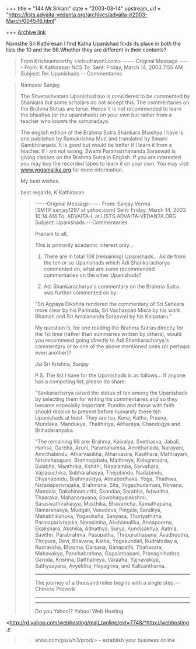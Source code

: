 +++
title = "144 Mr.Sriram"
date = "2003-03-14"
upstream_url = "https://lists.advaita-vedanta.org/archives/advaita-l/2003-March/004546.html"

+++
[Archive link](https://lists.advaita-vedanta.org/archives/advaita-l/2003-March/004546.html)

Namsthe Sri Kathiresan
I find Katha Upanishad finds its place in both the lists the 10 and the
98.Whether they are different in their contents?
>From Krishnamoorthy <srirudravsnl.com>
----- Original Message -----
From: K Kathirasan NCS <kkathir at NCS.COM.SG>
To: <ADVAITA-L at LISTS.ADVAITA-VEDANTA.ORG>
Sent: Friday, March 14, 2003 7:55 AM
Subject: Re: Upanishads -- Commentaries


> Namaste Sanjay,
>
> The Shvetashvatara Upanishad too is considered to be commented by Shankara
> but some scholars do not accept this.  The commentaries on the Brahma
Sutras
> are terse.  Hence it is not recommended to learn the bhashya (or the
> upanishads) on your own but rather from a teacher who knows the
sampradaya.
>
>
> The english edition of the Brahma Sutra Shankara Bhashya I have is one
> published by Ramakrishna Mutt and translated by Swami Gambhiranada. It is
> good but would be better if I learn it from a teacher. If I am not wrong,
> Swami Paramarthananda Saraswati is giving classes on the Brahma Sutra in
> English. If you are interested you may buy the recorded tapes to learn it
on
> your own. You may visit www.yogamalika.org for more information.
>
> My best wishes.
>
> best regards,
> K Kathirasan
>
> > -----Original Message-----
> > From: Sanjay Verma [SMTP:sanjay1297 at yahoo.com]
> > Sent: Friday, March 14, 2003 10:14 AM
> > To:   ADVAITA-L at LISTS.ADVAITA-VEDANTA.ORG
> > Subject:      Upanishads -- Commentaries
> >
> > Pranam to all,
> >
> > This is primarily academic interest only...
> >
> > 1) There are in total 108 [remaining] Upanishads... Aside from the ten
or
> > so Upanishads which Adi Shankaracharya commented on, what are some
> > recommended commentaries on the other Upanishads?
> >
> > 2) Adi Shankaracharya's commentary on the Brahma Sutra was further
> > commented on by:
> >
> > "Sri Appaya Dikshita rendered the commentary of Sri Sankara more clear
by
> > his Parimala, Sri Vachaspati Misra by his work Bhamati and Sri
Amalananda
> > Sarasvati by his Kalpataru."
> >
> > My question is, for one reading the Brahma Sutras directly for the 1st
> > time (rather than summaries written by others), would you recommend
going
> > directly to Adi Shankaracharya's commentary or to one of the above
> > mentioned ones (or perhaps even another)?
> >
> > Jai Sri Krishna,
> > Sanjay
> >
> > P.S. The list I have for the Upanishads is as follows... If anyone has a
> > competing list, please do share:
> >
> > "Sankaracharya raised the status of ten among the Upanishads by
selecting
> > them for writing his commentaries and so they became especially
important.
> > Pundits and those with faith should resolve to present before humanity
> > these ten Upanishads at least. They are Isa, Kena, Katha, Prasna,
Mundaka,
> > Mandukya, Thaithiriya, Aithareya, Chandogya and Brihadaranyaka.
> >
> > "The remaining 98 are: Brahma, Kaivalya, Svethasva, Jabali, Hamsa,
Garbha,
> > Aruni, Paramahamsa, Amrithanada, Narayani, Amrithabindu, Atharvasikha,
> > Atharvasira, Kasithara, Mathrayani, Nrisimhatapani, Brahmajabala,
> > Maithreya, Kalagnirudra, Sulabha, Manthrika, Kshithi, Niraalamba,
> > Sarvahara, Vajrasuchika, Subharahasya, Thejobindu, Nadabindu,
Dhyanabindu,
> > Brahmavidya, Atmabodhaka, Yoga, Thathwa, Naradaparivrajaka, Brahmana,
> > Sita, Yogachudamani, Nirvana, Mandala, Dakshinamurthi, Skandaa, Sarabha,
> > Adwaitha, Thaaraka, Mahanarayana, Sowbhagyalakshmi, Saraswathirahasya,
> > Mukthika, Bhavaricha, Ramathapana, Ramarahasya, Mudgali, Vasudeva,
> > Pingala, Sandilya, Mahabhikshuka, Yogasiksha, Sanyasa, Thuriyathitha,
> > Parmaparivrajaka, Narasimha, Akshamalika, Annapoorna, Ekakshara,
Akshika,
> > Adhathya, Surya, Kundisakhya, Aatma, Savithri, Parabrahma, Pasupatha,
> > Thripurathapana, Avadhootha, Thripura, Devi, Bhavana, Katha,
Yogakundali,
> > Rudrahrday a, Rudraksha, Bhasma, Darsana, Ganapathi, Thahasata,
Mahavakya,
> > Panchabrahma, Gopalathapani, Pranagnihothra, Garuda, Krishna,
Datthatreya,
> > Varaaha, Yajnavalkya, Sathyaayana, Avyektha, Hayagriva, and
Kalisantharna.
> >
> >
> >
> >
> >
> > _______________________________________
> >
> > The journey of a thousand miles begins
> > with a single step.--Chinese Proverb
> >
> > _______________________________________
> >
> >
> >
> >   _____
> >
> > Do you Yahoo!?
> > Yahoo! Web Hosting
> >
<http://rd.yahoo.com/webhosting/mail_tagline/evt=7748/*http://webhosting.y
> > ahoo.com/ps/wh3/prod/> - establish your business online
>

